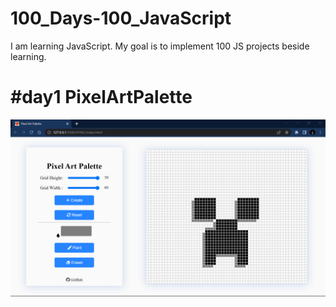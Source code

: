 # 100_Days-100_JavaScript
I am learning JavaScript. My goal is to implement 100 JS projects beside learning.

# #day1 PixelArtPalette
<img   src = "https://github.com/alfaArghya/100_Days-100_JavaScript/blob/main/01-PixelArtPalette/img/PageDemo.png">

